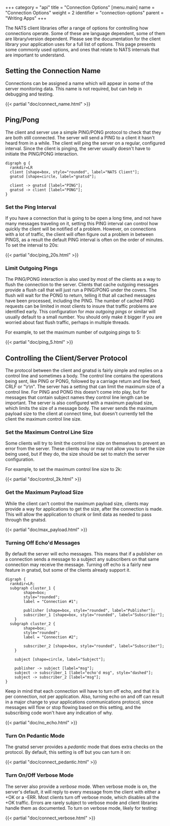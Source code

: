 +++
category = "api"
title = "Connection Options"
[menu.main]
    name = "Connection Options"
    weight = 2
    identifier = "connection-options"
    parent = "Writing Apps"
+++

The NATS client libraries offer a range of options for controlling how connections operate. Some of these are language dependent, some of them are library/version dependent. Please see the documentation for the client library your application uses for a full list of options. This page presents some commonly used options, and ones that relate to NATS internals that are important to understand.

## Setting the Connection Name

Connections can be assigned a name which will appear in some of the server monitoring data. This name is not required, but can help in debugging and testing.

{{< partial "doc/connect_name.html" >}}

## Ping/Pong

The client and server use a simple PING/PONG protocol to check that they are both still connected. The server will send a PING to a client it hasn't heard from in a while. The client will ping the server on a regular, configured interval. Since the client is pinging, the server usually doesn't have to initiate the PING/PONG interaction.

```viz-dot
digraph g {
  rankdir=LR
  client [shape=box, style="rounded", label="NATS Client"];
  gnatsd [shape=circle, label="gnatsd"];

  client -> gnatsd [label="PING"];
  gnatsd -> client [label="PONG"];
}
```

### Set the Ping Interval

If you have a connection that is going to be open a long time, and not have many messages traveling on it, setting this PING interval can control how quickly the client will be notified of a problem. However, on connections with a lot of traffic, the client will often figure out a problem in between PINGS, as a result the default PING interval is often on the order of minutes. To set the interval to 20s:

{{< partial "doc/ping_20s.html" >}}

### Limit Outgoing Pings

The PING/PONG interaction is also used by most of the clients as a way to flush the connection to the server. Clients that cache outgoing messages provide a flush call that will just run a PING/PONG under the covers. The flush will wait for the PONG to return, telling it that all cached messages have been processed, including the PING. The number of cached PING requests can be limited in most clients to insure that traffic problems are identified early. This configuration for _max outgoing pings_ or similar will usually default to a small number. You should only make it bigger if you are worried about fast flush traffic, perhaps in multiple threads.

For example, to set the maximum number of outgoing pings to 5:

{{< partial "doc/ping_5.html" >}}

## Controlling the Client/Server Protocol

The protocol between the client and gnatsd is fairly simple and replies on a control line and sometimes a body. The control line contains the operations being sent, like PING or PONG, followed by a carriage return and line feed, CRLF or "\r\n". The server has a setting that can limit the maximum size of a control line. For PING and PONG this doesn't come into play, but for messages that contain subject names they control line length can be important. The server is also configured with a maximum payload size, which limits the size of a message body. The server sends the maximum payload size to the client at connect time, but doesn't currently tell the client the maximum control line size.

### Set the Maximum Control Line Size

Some clients will try to limit the control line size on themselves to prevent an error from the server. These clients may or may not allow you to set the size being used, but if they do, the size should be set to match the server configuration.

For example, to set the maximum control line size to 2k:

{{< partial "doc/control_2k.html" >}}

### Get the Maximum Payload Size

While the client can't control the maximum payload size, clients may provide a way for applications to get the size, after the connection is made. This will allow the application to chunk or limit data as needed to pass through the gnatsd.

{{< partial "doc/max_payload.html" >}}

### Turning Off Echo'd Messages

By default the server will echo messages. This means that if a publisher on a connection sends a message to a subject any subscribers on that same connection may receive the message. Turning off echo is a fairly new feature in gnatsd, but some of the clients already support it.

```viz-dot
digraph {
  rankdir=LR;
  subgraph cluster_1 {
        shape=box;
        style="rounded";
        label = "Connection #1";

        publisher [shape=box, style="rounded", label="Publisher"];
        subscriber_1 [shape=box, style="rounded", label="Subscriber"];
    }
  subgraph cluster_2 {
        shape=box;
        style="rounded";
        label = "Connection #2";

        subscriber_2 [shape=box, style="rounded", label="Subscriber"];
    }

    subject [shape=circle, label="Subject"];

    publisher -> subject [label="msg"];
    subject -> subscriber_1 [label="echo'd msg", style="dashed"];
    subject -> subscriber_2 [label="msg"];
}
```

Keep in mind that each connection will have to turn off echo, and that it is per connection, not per application. Also, turning echo on and off can result in a major change to your applications communications protocol, since messages will flow or stop flowing based on this setting, and the subscribing code won't have any indication of why.

{{< partial "doc/no_echo.html" >}}

### Turn On Pedantic Mode

The gnatsd server provides a _pedantic_ mode that does extra checks on the protocol. By default, this setting is off but you can turn it on:

{{< partial "doc/connect_pedantic.html" >}}

### Turn On/Off Verbose Mode

The server also provide a _verbose_ mode. When verbose mode is on, the server's default, it will reply to every message from the client with either a +OK or a -ERR. Most clients turn off verbose mode, which disables all the +OK traffic. Errors are rarely subject to verbose mode and client libraries handle them as documented. To turn on verbose mode, likely for testing:

{{< partial "doc/connect_verbose.html" >}}